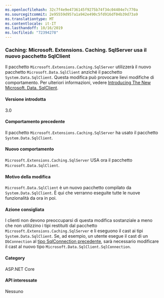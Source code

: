 ```yaml
---
ms.openlocfilehash: 32c7f4e9e4736145f9275b74f34c04404e7c770a
ms.sourcegitcommit: 2e95559d957a1a942e490c5fd916df04b39d73a9
ms.translationtype: MT
ms.contentlocale: it-IT
ms.lasthandoff: 10/16/2019
ms.locfileid: "72394278"
---
```

### <a name="caching-microsoftextensionscachingsqlserver-uses-new-sqlclient-package"></a>Caching: Microsoft. Extensions. Caching. SqlServer usa il nuovo pacchetto SqlClient

Il pacchetto `Microsoft.Extensions.Caching.SqlServer` utilizzerà il nuovo pacchetto `Microsoft.Data.SqlClient` anziché il pacchetto `System.Data.SqlClient`. Questa modifica può provocare lievi modifiche di comportamento. Per ulteriori informazioni, vedere [Introducing The New Microsoft. Data. SqlClient](https://devblogs.microsoft.com/dotnet/introducing-the-new-microsoftdatasqlclient/).

#### <a name="version-introduced"></a>Versione introdotta

3.0

#### <a name="old-behavior"></a>Comportamento precedente

Il pacchetto `Microsoft.Extensions.Caching.SqlServer` ha usato il pacchetto `System.Data.SqlClient`.

#### <a name="new-behavior"></a>Nuovo comportamento

`Microsoft.Extensions.Caching.SqlServer` USA ora il pacchetto `Microsoft.Data.SqlClient`.

#### <a name="reason-for-change"></a>Motivo della modifica

`Microsoft.Data.SqlClient` è un nuovo pacchetto compilato da `System.Data.SqlClient`. È qui che verranno eseguite tutte le nuove funzionalità da ora in poi.

#### <a name="recommended-action"></a>Azione consigliata

I clienti non devono preoccuparsi di questa modifica sostanziale a meno che non utilizzino i tipi restituiti dal pacchetto `Microsoft.Extensions.Caching.SqlServer` e li eseguono il cast ai tipi `System.Data.SqlClient`. Se, ad esempio, un utente esegue il cast di un `DbConnection` al [tipo SqlConnection precedente](xref:System.Data.SqlClient.SqlConnection), sarà necessario modificare il cast al nuovo tipo `Microsoft.Data.SqlClient.SqlConnection`. 

#### <a name="category"></a>Category

ASP.NET Core

#### <a name="affected-apis"></a>API interessate

Nessuno

<!-- 

#### Affected APIs

Not detectable via API analysis

-->
